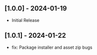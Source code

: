 ## [1.0.0] - 2024-01-19

- Initial Release

## [1.0.1] - 2024-01-22

- fix: Package installer and asset zip bugs
